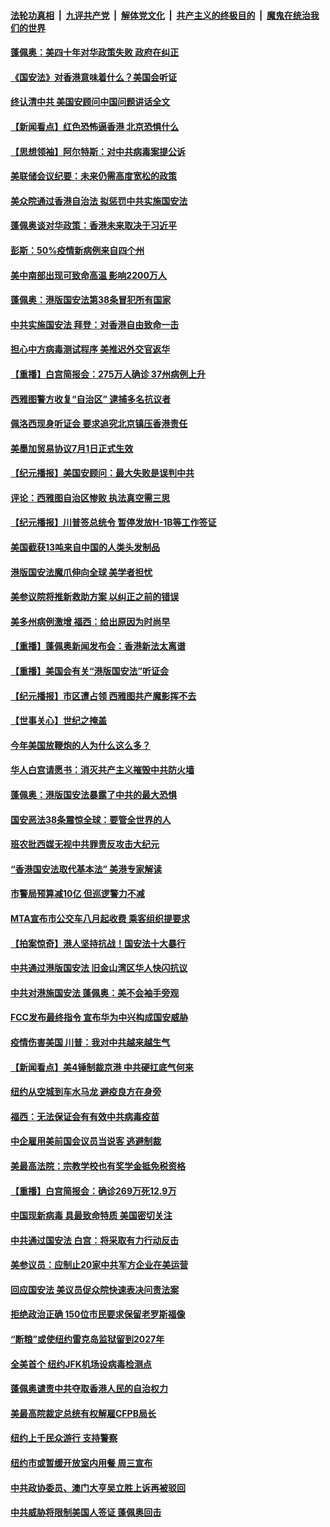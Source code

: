 ####  [法轮功真相](../../../../basic/blob/master/README.md?t=07021331) &nbsp;|&nbsp; [九评共产党](../../../../9ping.md/blob/master/README.md?t=07021331) &nbsp;|&nbsp; [解体党文化](../../../../jtdwh.md/blob/master/README.md?t=07021331)  &nbsp;|&nbsp; [共产主义的终极目的](../../../../gczydzjmd.md/blob/master/README.md?t=07021331) &nbsp;|&nbsp; [魔鬼在统治我们的世界](../../../../mgztzwmdsj.md/blob/master/README.md?t=07021331) 

#### [蓬佩奥：美四十年对华政策失败 政府在纠正](../pages/nsc412/n12226169.md?t=07021331) 

#### [《国安法》对香港意味着什么？美国会听证](../pages/nsc412/n12225932.md?t=07021331) 

#### [终认清中共 美国安顾问中国问题讲话全文](../pages/nsc412/n12225398.md?t=07021331) 

#### [【新闻看点】红色恐怖逼香港 北京恐惧什么](../pages/nsc412/n12225821.md?t=07021331) 

#### [【思想领袖】阿尔特斯：对中共病毒案提公诉](../pages/nsc412/n12132039.md?t=07021331) 

#### [美联储会议纪要：未来仍需高度宽松的政策](../pages/nsc412/n12225944.md?t=07021331) 

#### [美众院通过香港自治法 拟惩罚中共实施国安法](../pages/nsc412/n12225765.md?t=07021331) 

#### [蓬佩奥谈对华政策：香港未来取决于习近平](../pages/nsc412/n12225535.md?t=07021331) 

#### [彭斯：50%疫情新病例来自四个州](../pages/nsc412/n12225661.md?t=07021331) 

#### [美中南部出现可致命高温 影响2200万人](../pages/nsc412/n12225509.md?t=07021331) 

#### [蓬佩奥：港版国安法第38条冒犯所有国家](../pages/nsc412/n12225492.md?t=07021331) 

#### [中共实施国安法 拜登：对香港自由致命一击](../pages/nsc412/n12225488.md?t=07021331) 

#### [担心中方病毒测试程序 美推迟外交官返华](../pages/nsc412/n12225504.md?t=07021331) 

#### [【重播】白宫简报会：275万人确诊 37州病例上升](../pages/nsc412/n12225524.md?t=07021331) 

#### [西雅图警方收复“自治区” 逮捕多名抗议者](../pages/nsc412/n12225413.md?t=07021331) 

#### [佩洛西现身听证会 要求追究北京镇压香港责任](../pages/nsc412/n12225292.md?t=07021331) 

#### [美墨加贸易协议7月1日正式生效](../pages/nsc412/n12225352.md?t=07021331) 

#### [【纪元播报】美国安顾问：最大失败是误判中共](../pages/nsc412/n12225244.md?t=07021331) 

#### [评论：西雅图自治区惨败 执法真空需三思](../pages/nsc412/n12222690.md?t=07021331) 

#### [【纪元播报】川普签总统令 暂停发放H-1B等工作签证](../pages/nsc412/n12225208.md?t=07021331) 

#### [美国截获13吨来自中国的人类头发制品](../pages/nsc412/n12225251.md?t=07021331) 

#### [港版国安法魔爪伸向全球 美学者担忧](../pages/nsc412/n12225012.md?t=07021331) 

#### [美参议院将推新救助方案 以纠正之前的错误](../pages/nsc412/n12224957.md?t=07021331) 

#### [美多州病例激增 福西：给出原因为时尚早](../pages/nsc412/n12224710.md?t=07021331) 

#### [【重播】蓬佩奥新闻发布会：香港新法太离谱](../pages/nsc412/n12224924.md?t=07021331) 

#### [【重播】美国会有关“港版国安法”听证会](../pages/nsc412/n12223128.md?t=07021331) 

#### [【纪元播报】市区遭占领 西雅图共产魔影挥不去](../pages/nsc412/n12224840.md?t=07021331) 

#### [【世事关心】世纪之掩盖](../pages/nsc412/n12223498.md?t=07021331) 

#### [今年美国放鞭炮的人为什么这么多？](../pages/nsc412/n12223569.md?t=07021331) 

#### [华人白宫请愿书：消灭共产主义摧毁中共防火墙](../pages/nsc412/n12223552.md?t=07021331) 

#### [蓬佩奥：港版国安法暴露了中共的最大恐惧](../pages/nsc412/n12224268.md?t=07021331) 

#### [国安恶法38条震惊全球：要管全世界的人](../pages/nsc412/n12224164.md?t=07021331) 

#### [班农批西媒无视中共罪责反攻击大纪元](../pages/nsc412/n12222770.md?t=07021331) 

#### [“香港国安法取代基本法” 美港专家解读](../pages/nsc412/n12223556.md?t=07021331) 

#### [市警局预算减10亿 但巡逻警力不减](../pages/nsc412/n12223572.md?t=07021331) 

#### [MTA宣布市公交车八月起收费 乘客组织提要求](../pages/nsc412/n12223620.md?t=07021331) 

#### [【拍案惊奇】港人坚持抗战！国安法十大暴行](../pages/nsc412/n12223602.md?t=07021331) 

#### [中共通过港版国安法 旧金山湾区华人快闪抗议](../pages/nsc412/n12223529.md?t=07021331) 

#### [中共对港施国安法 蓬佩奥：美不会袖手旁观](../pages/nsc412/n12223421.md?t=07021331) 

#### [FCC发布最终指令 宣布华为中兴构成国安威胁](../pages/nsc412/n12222824.md?t=07021331) 

#### [疫情伤害美国 川普：我对中共越来越生气](../pages/nsc412/n12223407.md?t=07021331) 

#### [【新闻看点】美4锤制裁京港 中共硬扛底气何来](../pages/nsc412/n12223141.md?t=07021331) 

#### [纽约从空城到车水马龙  避疫良方在身旁](../pages/nsc412/n12221562.md?t=07021331) 

#### [福西：无法保证会有有效中共病毒疫苗](../pages/nsc412/n12223027.md?t=07021331) 

#### [中企雇用美前国会议员当说客 逃避制裁](../pages/nsc412/n12222987.md?t=07021331) 

#### [美最高法院：宗教学校也有奖学金抵免税资格](../pages/nsc412/n12222892.md?t=07021331) 

#### [【重播】白宫简报会：确诊269万死12.9万](../pages/nsc412/n12222860.md?t=07021331) 

#### [中国现新病毒 具最致命特质 美国密切关注](../pages/nsc412/n12222596.md?t=07021331) 

#### [中共通过国安法 白宫：将采取有力行动反击](../pages/nsc412/n12222567.md?t=07021331) 

#### [美参议员：应制止20家中共军方企业在美运营](../pages/nsc412/n12222400.md?t=07021331) 

#### [回应国安法 美议员促众院快速表决问责法案](../pages/nsc412/n12222415.md?t=07021331) 

#### [拒绝政治正确 150位市民要求保留老罗斯福像](../pages/nsc412/n12222349.md?t=07021331) 

#### [“断粮”或使纽约雷克岛监狱留到2027年](../pages/nsc412/n12221023.md?t=07021331) 

#### [全美首个 纽约JFK机场设病毒检测点](../pages/nsc412/n12221026.md?t=07021331) 

#### [蓬佩奥谴责中共夺取香港人民的自治权力](../pages/nsc412/n12222042.md?t=07021331) 

#### [美最高院裁定总统有权解雇CFPB局长](../pages/nsc412/n12221214.md?t=07021331) 

#### [纽约上千民众游行 支持警察](../pages/nsc412/n12221038.md?t=07021331) 

#### [纽约市或暂缓开放室内用餐 周三宣布](../pages/nsc412/n12221029.md?t=07021331) 

#### [中共政协委员、澳门大亨吴立胜上诉再被驳回](../pages/nsc412/n12220621.md?t=07021331) 

#### [中共威胁将限制美国人签证 蓬佩奥回击](../pages/nsc412/n12220995.md?t=07021331) 

